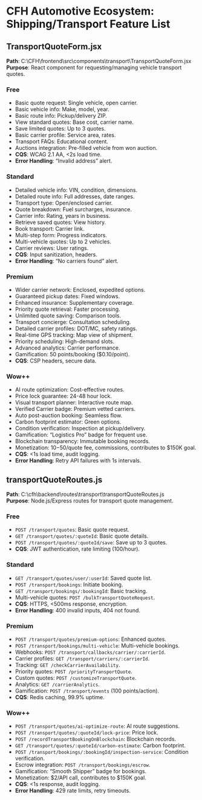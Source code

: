 # CFH Automotive Ecosystem: Shipping/Transport Feature List

## TransportQuoteForm.jsx
**Path**: C:\CFH\frontend\src\components\transport\TransportQuoteForm.jsx  
**Purpose**: React component for requesting/managing vehicle transport quotes.

### Free
- Basic quote request: Single vehicle, open carrier.  
- Basic vehicle info: Make, model, year.  
- Basic route info: Pickup/delivery ZIP.  
- View standard quotes: Base cost, carrier name.  
- Save limited quotes: Up to 3 quotes.  
- Basic carrier profile: Service area, rates.  
- Transport FAQs: Educational content.  
- Auctions integration: Pre-filled vehicle from won auction.  
- **CQS**: WCAG 2.1 AA, <2s load time.  
- **Error Handling**: “Invalid address” alert.

### Standard
- Detailed vehicle info: VIN, condition, dimensions.  
- Detailed route info: Full addresses, date ranges.  
- Transport type: Open/enclosed carrier.  
- Quote breakdown: Fuel surcharges, insurance.  
- Carrier info: Rating, years in business.  
- Retrieve saved quotes: View history.  
- Book transport: Carrier link.  
- Multi-step form: Progress indicators.  
- Multi-vehicle quotes: Up to 2 vehicles.  
- Carrier reviews: User ratings.  
- **CQS**: Input sanitization, headers.  
- **Error Handling**: “No carriers found” alert.

### Premium
- Wider carrier network: Enclosed, expedited options.  
- Guaranteed pickup dates: Fixed windows.  
- Enhanced insurance: Supplementary coverage.  
- Priority quote retrieval: Faster processing.  
- Unlimited quote saving: Comparison tools.  
- Transport concierge: Consultation scheduling.  
- Detailed carrier profiles: DOT/MC, safety ratings.  
- Real-time GPS tracking: Map view of shipment.  
- Priority scheduling: High-demand slots.  
- Advanced analytics: Carrier performance.  
- Gamification: 50 points/booking ($0.10/point).  
- **CQS**: CSP headers, secure data.

### Wow++
- AI route optimization: Cost-effective routes.  
- Price lock guarantee: 24-48 hour lock.  
- Visual transport planner: Interactive route map.  
- Verified Carrier badge: Premium vetted carriers.  
- Auto post-auction booking: Seamless flow.  
- Carbon footprint estimator: Green options.  
- Condition verification: Inspection at pickup/delivery.  
- Gamification: “Logistics Pro” badge for frequent use.  
- Blockchain transparency: Immutable booking records.  
- Monetization: $10-$50/quote fee, commissions, contributes to $150K goal.  
- **CQS**: <1s load time, audit logging.  
- **Error Handling**: Retry API failures with 1s intervals.

## transportQuoteRoutes.js
**Path**: C:\cfh\backend\routes\transport\transportQuoteRoutes.js  
**Purpose**: Node.js/Express routes for transport quote management.

### Free
- `POST /transport/quotes`: Basic quote request.  
- `GET /transport/quotes/:quoteId`: Basic quote details.  
- `POST /transport/quotes/:quoteId/save`: Save up to 3 quotes.  
- **CQS**: JWT authentication, rate limiting (100/hour).

### Standard
- `GET /transport/quotes/user/:userId`: Saved quote list.  
- `POST /transport/bookings`: Initiate booking.  
- `GET /transport/bookings/:bookingId`: Basic tracking.  
- Multi-vehicle quotes: `POST /bulkTransportQuoteRequest`.  
- **CQS**: HTTPS, <500ms response, encryption.  
- **Error Handling**: 400 invalid inputs, 404 not found.

### Premium
- `POST /transport/quotes/premium-options`: Enhanced quotes.  
- `POST /transport/bookings/multi-vehicle`: Multi-vehicle bookings.  
- Webhooks: `POST /transport/callbacks/carrier/:carrierId`.  
- Carrier profiles: `GET /transport/carriers/:carrierId`.  
- Tracking: `GET /checkCarrierAvailability`.  
- Priority quotes: `POST /priorityTransportQuote`.  
- Custom quotes: `POST /customizeTransportQuote`.  
- Analytics: `GET /carrierAnalytics`.  
- Gamification: `POST /transport/events` (100 points/action).  
- **CQS**: Redis caching, 99.9% uptime.

### Wow++
- `POST /transport/quotes/ai-optimize-route`: AI route suggestions.  
- `POST /transport/quotes/:quoteId/lock-price`: Price lock.  
- `POST /recordTransportBookingOnBlockchain`: Blockchain records.  
- `GET /transport/quotes/:quoteId/carbon-estimate`: Carbon footprint.  
- `POST /transport/bookings/:bookingId/inspection-service`: Condition verification.  
- Escrow integration: `POST /transport/bookings/escrow`.  
- Gamification: “Smooth Shipper” badge for bookings.  
- Monetization: $2/API call, contributes to $150K goal.  
- **CQS**: <1s response, audit logging.  
- **Error Handling**: 429 rate limits, retry timeouts.
